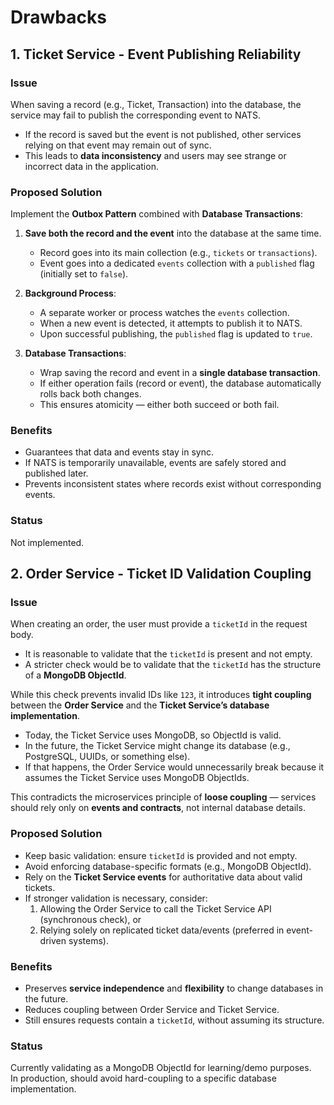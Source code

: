 # Drawbacks

## 1. Ticket Service - Event Publishing Reliability

### Issue

When saving a record (e.g., Ticket, Transaction) into the database, the service may fail to publish the corresponding event to NATS.

- If the record is saved but the event is not published, other services relying on that event may remain out of sync.
- This leads to **data inconsistency** and users may see strange or incorrect data in the application.

### Proposed Solution

Implement the **Outbox Pattern** combined with **Database Transactions**:

1. **Save both the record and the event** into the database at the same time.

   - Record goes into its main collection (e.g., `tickets` or `transactions`).
   - Event goes into a dedicated `events` collection with a `published` flag (initially set to `false`).

2. **Background Process**:

   - A separate worker or process watches the `events` collection.
   - When a new event is detected, it attempts to publish it to NATS.
   - Upon successful publishing, the `published` flag is updated to `true`.

3. **Database Transactions**:
   - Wrap saving the record and event in a **single database transaction**.
   - If either operation fails (record or event), the database automatically rolls back both changes.
   - This ensures atomicity — either both succeed or both fail.

### Benefits

- Guarantees that data and events stay in sync.
- If NATS is temporarily unavailable, events are safely stored and published later.
- Prevents inconsistent states where records exist without corresponding events.

### Status

Not implemented.

## 2. Order Service - Ticket ID Validation Coupling

### Issue

When creating an order, the user must provide a `ticketId` in the request body.

- It is reasonable to validate that the `ticketId` is present and not empty.
- A stricter check would be to validate that the `ticketId` has the structure of a **MongoDB ObjectId**.

While this check prevents invalid IDs like `123`, it introduces **tight coupling** between the **Order Service** and the **Ticket Service’s database implementation**.

- Today, the Ticket Service uses MongoDB, so ObjectId is valid.
- In the future, the Ticket Service might change its database (e.g., PostgreSQL, UUIDs, or something else).
- If that happens, the Order Service would unnecessarily break because it assumes the Ticket Service uses MongoDB ObjectIds.

This contradicts the microservices principle of **loose coupling** — services should rely only on **events and contracts**, not internal database details.

### Proposed Solution

- Keep basic validation: ensure `ticketId` is provided and not empty.
- Avoid enforcing database-specific formats (e.g., MongoDB ObjectId).
- Rely on the **Ticket Service events** for authoritative data about valid tickets.
- If stronger validation is necessary, consider:
  1. Allowing the Order Service to call the Ticket Service API (synchronous check), or
  2. Relying solely on replicated ticket data/events (preferred in event-driven systems).

### Benefits

- Preserves **service independence** and **flexibility** to change databases in the future.
- Reduces coupling between Order Service and Ticket Service.
- Still ensures requests contain a `ticketId`, without assuming its structure.

### Status

Currently validating as a MongoDB ObjectId for learning/demo purposes.  
In production, should avoid hard-coupling to a specific database implementation.
